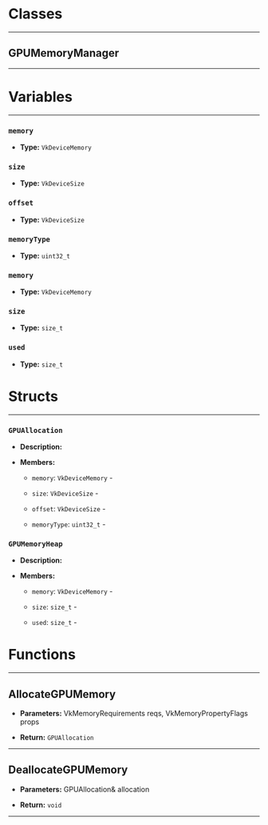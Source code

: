# Classes
---

## GPUMemoryManager
---




# Variables
---

### `memory`

- **Type:** `VkDeviceMemory`



### `size`

- **Type:** `VkDeviceSize`



### `offset`

- **Type:** `VkDeviceSize`



### `memoryType`

- **Type:** `uint32_t`



### `memory`

- **Type:** `VkDeviceMemory`



### `size`

- **Type:** `size_t`



### `used`

- **Type:** `size_t`




# Structs
---

### `GPUAllocation`

- **Description:** 

- **Members:**

  - `memory`: `VkDeviceMemory` - 

  - `size`: `VkDeviceSize` - 

  - `offset`: `VkDeviceSize` - 

  - `memoryType`: `uint32_t` - 



### `GPUMemoryHeap`

- **Description:** 

- **Members:**

  - `memory`: `VkDeviceMemory` - 

  - `size`: `size_t` - 

  - `used`: `size_t` - 




# Functions
---

## AllocateGPUMemory



- **Parameters:** VkMemoryRequirements reqs, 
                                   VkMemoryPropertyFlags props

- **Return:** `GPUAllocation`

---

## DeallocateGPUMemory



- **Parameters:** GPUAllocation& allocation

- **Return:** `void`

---
